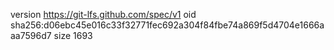 version https://git-lfs.github.com/spec/v1
oid sha256:d06ebc45e016c33f32771fec692a304f84fbe74a869f5d4704e1666aaa7596d7
size 1693
